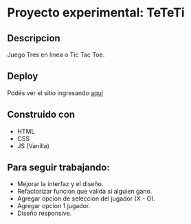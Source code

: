 # Proyecto experimental: TeTeTi
## Descripcion

Juego Tres en linea o Tic Tac Toe.


## Deploy ##
Podés ver el sitio ingresando [aquí](https://agustintrigo.github.io/Proyecto_DW/)

## Construido con ##
* HTML
* CSS
* JS (Vanilla)

## Para seguir trabajando: ##
* Mejorar la interfaz y el diseño.
* Refactorizar funcion que valida si alguien gano.
* Agregar opcion de seleccion del jugador (X - O).
* Agregar opcion 1 jugador.
* Diseño responsive.
